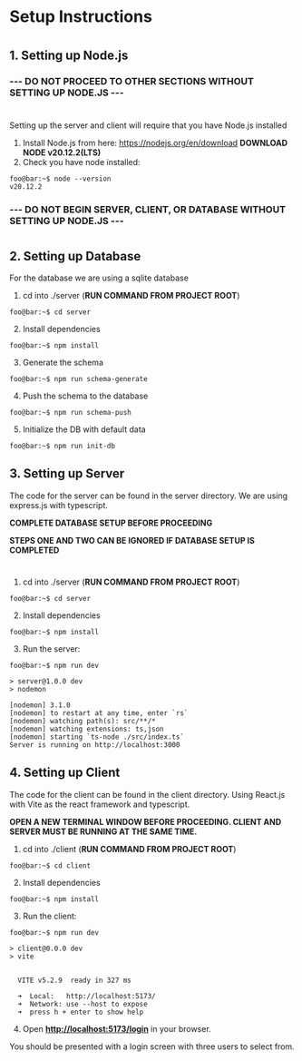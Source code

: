 # Setup Instructions

#

## 1. Setting up Node.js

### --- DO NOT PROCEED TO OTHER SECTIONS WITHOUT SETTING UP NODE.JS ---

#

Setting up the server and client will require that you have Node.js installed

1. Install Node.js from here: https://nodejs.org/en/download **DOWNLOAD NODE v20.12.2(LTS)**
2. Check you have node installed:

```console
foo@bar:~$ node --version
v20.12.2
```

### --- DO NOT BEGIN SERVER, CLIENT, OR DATABASE WITHOUT SETTING UP NODE.JS ---

#

## 2. Setting up Database

For the database we are using a sqlite database

1. cd into ./server (**RUN COMMAND FROM PROJECT ROOT**)

```console
foo@bar:~$ cd server
```

2. Install dependencies

```console
foo@bar:~$ npm install
```

3. Generate the schema

```console
foo@bar:~$ npm run schema-generate
```

4. Push the schema to the database

```console
foo@bar:~$ npm run schema-push
```

5. Initialize the DB with default data

```console
foo@bar:~$ npm run init-db
```

## 3. Setting up Server

The code for the server can be found in the server directory. We are using express.js with typescript.

**COMPLETE DATABASE SETUP BEFORE PROCEEDING**

**STEPS ONE AND TWO CAN BE IGNORED IF DATABASE SETUP IS COMPLETED**

#

1. cd into ./server (**RUN COMMAND FROM PROJECT ROOT**)

```console
foo@bar:~$ cd server
```

2. Install dependencies

```console
foo@bar:~$ npm install
```

3. Run the server:

```console
foo@bar:~$ npm run dev

> server@1.0.0 dev
> nodemon

[nodemon] 3.1.0
[nodemon] to restart at any time, enter `rs`
[nodemon] watching path(s): src/**/*
[nodemon] watching extensions: ts,json
[nodemon] starting `ts-node ./src/index.ts`
Server is running on http://localhost:3000
```

## 4. Setting up Client

The code for the client can be found in the client directory. Using React.js with Vite as the react framework and typescript.

**OPEN A NEW TERMINAL WINDOW BEFORE PROCEEDING. CLIENT AND SERVER MUST BE RUNNING AT THE SAME TIME.**

1. cd into ./client (**RUN COMMAND FROM PROJECT ROOT**)

```console
foo@bar:~$ cd client
```

2. Install dependencies

```console
foo@bar:~$ npm install
```

3. Run the client:

```console
foo@bar:~$ npm run dev

> client@0.0.0 dev
> vite


  VITE v5.2.9  ready in 327 ms

  ➜  Local:   http://localhost:5173/
  ➜  Network: use --host to expose
  ➜  press h + enter to show help
```

4. Open **<http://localhost:5173/login>** in your browser.

You should be presented with a login screen with three users to select from.
